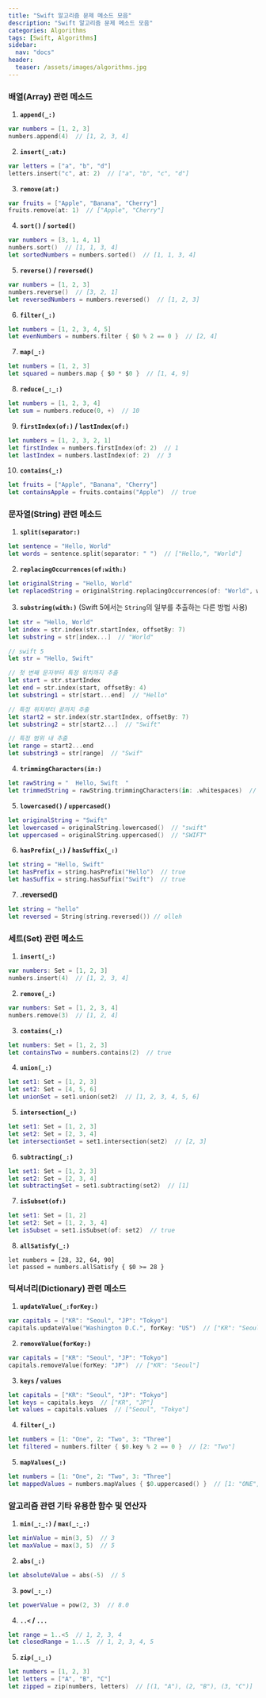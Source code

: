 ```yaml
---
title: "Swift 알고리즘 문제 메소드 모음"
description: "Swift 알고리즘 문제 메소드 모음"
categories: Algorithms
tags: [Swift, Algorithms]
sidebar: 
  nav: "docs"
header:
  teaser: /assets/images/algorithms.jpg
---
```

### 배열(Array) 관련 메소드

1. **`append(_:)`**
```swift
var numbers = [1, 2, 3]
numbers.append(4)  // [1, 2, 3, 4]
```
    
2. **`insert(_:at:)`**
```swift
var letters = ["a", "b", "d"]
letters.insert("c", at: 2)  // ["a", "b", "c", "d"]
```

3. **`remove(at:)`**
```swift
var fruits = ["Apple", "Banana", "Cherry"]
fruits.remove(at: 1)  // ["Apple", "Cherry"]
```
    
4. **`sort()` / `sorted()`**
```swift
var numbers = [3, 1, 4, 1]
numbers.sort()  // [1, 1, 3, 4]
let sortedNumbers = numbers.sorted()  // [1, 1, 3, 4]
```
    
5. **`reverse()` / `reversed()`**
```swift
var numbers = [1, 2, 3]
numbers.reverse()  // [3, 2, 1]
let reversedNumbers = numbers.reversed()  // [1, 2, 3]
```
    
6. **`filter(_:)`**
```swift
let numbers = [1, 2, 3, 4, 5]
let evenNumbers = numbers.filter { $0 % 2 == 0 }  // [2, 4]
```
    
7. **`map(_:)`**
```swift
let numbers = [1, 2, 3]
let squared = numbers.map { $0 * $0 }  // [1, 4, 9]
```
    
8. **`reduce(_:_:)`**
```swift
let numbers = [1, 2, 3, 4]
let sum = numbers.reduce(0, +)  // 10
```
    
9. **`firstIndex(of:)` / `lastIndex(of:)`**
```swift
let numbers = [1, 2, 3, 2, 1]
let firstIndex = numbers.firstIndex(of: 2)  // 1
let lastIndex = numbers.lastIndex(of: 2)  // 3
```
    
10. **`contains(_:)`**
```swift
let fruits = ["Apple", "Banana", "Cherry"]
let containsApple = fruits.contains("Apple")  // true
```
    

### 문자열(String) 관련 메소드

1. **`split(separator:)`**
```swift
let sentence = "Hello, World"
let words = sentence.split(separator: " ")  // ["Hello,", "World"]
```
    
2. **`replacingOccurrences(of:with:)`**
```swift
let originalString = "Hello, World"
let replacedString = originalString.replacingOccurrences(of: "World", with: "Swift")  // "Hello, Swift"
```
    
3. **`substring(with:)`** (Swift 5에서는 `String`의 일부를 추출하는 다른 방법 사용)
```swift
let str = "Hello, World"
let index = str.index(str.startIndex, offsetBy: 7)
let substring = str[index...]  // "World"

// swift 5
let str = "Hello, Swift"

// 첫 번째 문자부터 특정 위치까지 추출
let start = str.startIndex
let end = str.index(start, offsetBy: 4)
let substring1 = str[start...end]  // "Hello"

// 특정 위치부터 끝까지 추출
let start2 = str.index(str.startIndex, offsetBy: 7)
let substring2 = str[start2...]  // "Swift"

// 특정 범위 내 추출
let range = start2...end
let substring3 = str[range]  // "Swif"
```
    
4. **`trimmingCharacters(in:)`**
```swift
let rawString = "  Hello, Swift  "
let trimmedString = rawString.trimmingCharacters(in: .whitespaces)  // "Hello, Swift"
```
    
5. **`lowercased()` / `uppercased()`**
```swift
let originalString = "Swift"
let lowercased = originalString.lowercased()  // "swift"
let uppercased = originalString.uppercased()  // "SWIFT"
```
    
6. **`hasPrefix(_:)` / `hasSuffix(_:)`**
```swift
let string = "Hello, Swift"
let hasPrefix = string.hasPrefix("Hello")  // true
let hasSuffix = string.hasSuffix("Swift")  // true
```

7. **.reversed()**
```swift
let string = "hello"
let reversed = String(string.reversed()) // olleh
```

### 세트(Set) 관련 메소드

1. **`insert(_:)`**
```swift
var numbers: Set = [1, 2, 3]
numbers.insert(4)  // [1, 2, 3, 4]
```
    
2. **`remove(_:)`**
```swift
var numbers: Set = [1, 2, 3, 4]
numbers.remove(3)  // [1, 2, 4]
```
    
3. **`contains(_:)`**
```swift
let numbers: Set = [1, 2, 3]
let containsTwo = numbers.contains(2)  // true
```
    
4. **`union(_:)`**
```swift
let set1: Set = [1, 2, 3]
let set2: Set = [4, 5, 6]
let unionSet = set1.union(set2)  // [1, 2, 3, 4, 5, 6]
```
    
5. **`intersection(_:)`**
```swift
let set1: Set = [1, 2, 3]
let set2: Set = [2, 3, 4]
let intersectionSet = set1.intersection(set2)  // [2, 3]
```
    
6. **`subtracting(_:)`**
```swift
let set1: Set = [1, 2, 3]
let set2: Set = [2, 3, 4]
let subtractingSet = set1.subtracting(set2)  // [1]
```
    
7. **`isSubset(of:)`**
```swift
let set1: Set = [1, 2]
let set2: Set = [1, 2, 3, 4]
let isSubset = set1.isSubset(of: set2)  // true
```

8. **`allSatisfy(_:)`**
```
let numbers = [28, 32, 64, 90]
let passed = numbers.allSatisfy { $0 >= 28 }
```

    

### 딕셔너리(Dictionary) 관련 메소드

1. **`updateValue(_:forKey:)`**
```swift
var capitals = ["KR": "Seoul", "JP": "Tokyo"]
capitals.updateValue("Washington D.C.", forKey: "US")  // ["KR": "Seoul", "JP": "Tokyo", "US": "Washington D.C."]
```
    
2. **`removeValue(forKey:)`**
```swift
var capitals = ["KR": "Seoul", "JP": "Tokyo"]
capitals.removeValue(forKey: "JP")  // ["KR": "Seoul"]
```
    
3. **`keys` / `values`**
```swift
let capitals = ["KR": "Seoul", "JP": "Tokyo"]
let keys = capitals.keys  // ["KR", "JP"]
let values = capitals.values  // ["Seoul", "Tokyo"]
```
    
4. **`filter(_:)`**
```swift
let numbers = [1: "One", 2: "Two", 3: "Three"]
let filtered = numbers.filter { $0.key % 2 == 0 }  // [2: "Two"]
```
    
5. **`mapValues(_:)`**
```swift
let numbers = [1: "One", 2: "Two", 3: "Three"]
let mappedValues = numbers.mapValues { $0.uppercased() }  // [1: "ONE", 2: "TWO", 3: "THREE"]
```
    

### 알고리즘 관련 기타 유용한 함수 및 연산자

1. **`min(_:_:)` / `max(_:_:)`**
```swift
let minValue = min(3, 5)  // 3
let maxValue = max(3, 5)  // 5
```
    
2. **`abs(_:)`**
```swift
let absoluteValue = abs(-5)  // 5
```
    
3. **`pow(_:_:)`**
```swift
let powerValue = pow(2, 3)  // 8.0
```
    
4. **`..<` / `...`**
```swift
let range = 1..<5  // 1, 2, 3, 4
let closedRange = 1...5  // 1, 2, 3, 4, 5
```
    
5. **`zip(_:_:)`**
```swift
let numbers = [1, 2, 3]
let letters = ["A", "B", "C"]
let zipped = zip(numbers, letters)  // [(1, "A"), (2, "B"), (3, "C")]
```

